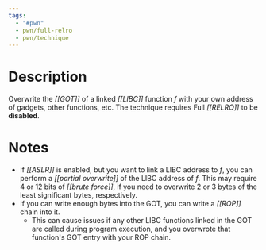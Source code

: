 ```yaml
---
tags:
  - "#pwn"
  - pwn/full-relro
  - pwn/technique
---
```

# Description
Overwrite the *[[GOT]]* of a linked *[[LIBC]]* function $f$ with your own address of gadgets, other functions, etc. The technique requires Full *[[RELRO]]* to be **disabled**.
# Notes
- If *[[ASLR]]* is enabled, but you want to link a LIBC address to $f$, you can perform a *[[partial overwrite]]* of the LIBC address of $f$. This may require $4$ or $12$ bits of *[[brute force]]*, if you need to overwrite $2$ or $3$ bytes of the least significant bytes, respectively.
- If you can write enough bytes into the GOT, you can write a *[[ROP]]* chain into it.
	- This can cause issues if any other LIBC functions linked in the GOT are called during program execution, and you overwrote that function's GOT entry with your ROP chain.